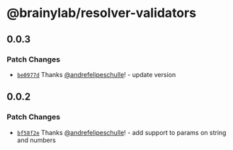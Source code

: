 # @brainylab/resolver-validators

## 0.0.3

### Patch Changes

- [`be0977d`](https://github.com/brainylab/resolver-validators/commit/be0977d54e0a6c1f96a6210edd73dd0f012ff780) Thanks [@andrefelipeschulle](https://github.com/andrefelipeschulle)! - update version

## 0.0.2

### Patch Changes

- [`bf58f2e`](https://github.com/brainylab/resolver-validators/commit/bf58f2e64f9c23d3211e4776836ee10d36707ac1) Thanks [@andrefelipeschulle](https://github.com/andrefelipeschulle)! - add support to params on string and numbers

